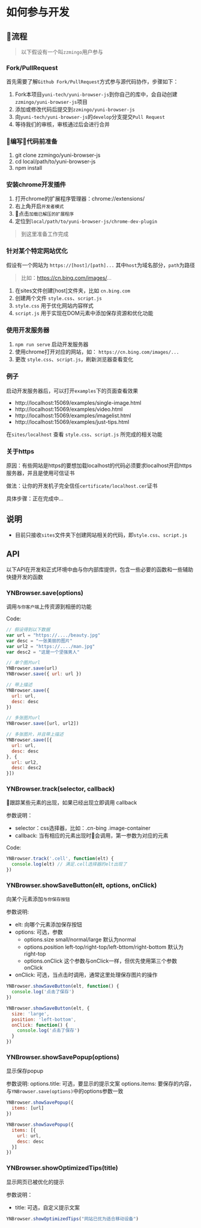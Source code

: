 # 如何参与开发

## 流程

> 以下假设有一个叫`zzmingo`用户参与

### Fork/PullRequest

首先需要了解`Github Fork/PullRequest`方式参与源代码协作，步骤如下：


1. Fork本项目`yuni-tech/yuni-browser-js`到你自己的库中，会自动创建`zzmingo/yuni-browser-js`项目
2. 添加或修改代码后提交到`zzmingo/yuni-browser-js`
3. 向`yuni-tech/yuni-browser-js`的`develop`分支提交`Pull Request`
4. 等待我们的审核，审核通过后会进行合并


### 编写代码前准备

1. git clone zzmingo/yuni-browser-js
2. cd local/path/to/yuni-browser-js
3. npm install

### 安装chrome开发插件

1. 打开chrome的扩展程序管理器：chrome://extensions/
2. 右上角开启`开发者模式`
3. 点击`加载已解压的扩展程序`
4. 定位到`local/path/to/yuni-browser-js/chrome-dev-plugin`

> 到这里准备工作完成

### 针对某个特定网站优化

假设有一个网站为 `https://[host]/[path]...` 其中`host`为域名部分，`path`为路径

> 比如：https://cn.bing.com/images/...

1. 在sites文件创建[host]文件夹，比如 `cn.bing.com`
2. 创建两个文件 `style.css`、`script.js`
3. `style.css` 用于优化网站内容样式
4. `script.js` 用于实现在DOM元素中添加保存资源和优化功能

### 使用开发服务器

1. `npm run serve` 启动开发服务器
2. 使用chrome打开对应的网站，如： `https://cn.bing.com/images/...`
3. 更改 `style.css`、`script.js`，刷新浏览器查看变化

### 例子

启动开发服务器后，可以打开`examples`下的页面查看效果

* http://localhost:15069/examples/single-image.html
* http://localhost:15069/examples/video.html
* http://localhost:15069/examples/imagelist.html
* http://localhost:15069/examples/just-tips.html

在`sites/localhost` 查看 `style.css`、`script.js` 所完成的相关功能

### 关于https

原因：有些网站是https的要想加载localhost的代码必须要求localhost开启https服务器，并且是使用可信证书

做法：让你的开发机子完全信任`certificate/localhost.cer`证书

具体步骤：正在完成中...

## 说明

* 目前只接收`sites`文件夹下创建网站相关的代码，即`style.css`、`script.js`

## API

以下API在开发和正式环境中由与你内部库提供，包含一些必要的函数和一些辅助快捷开发的函数

### YNBrowser.save(options)

调用`与你客户端`上传资源到相册的功能

Code:

```js
// 假设得到以下数据
var url = "https://..../beauty.jpg"
var desc = "一张美丽的图片"
var url2 = "https://..../man.jpg"
var desc2 = "这是一个坚强男人"

// 单个图片url
YNBrowser.save(url)
YNBrowser.save({ url: url })

// 带上描述
YNBrowser.save({
  url: url,
  desc: desc
})

// 多张图片url
YNBrowser.save([url, url2])

// 多张图片，并且带上描述
YNBrowser.save([{
  url: url,
  desc: desc
}, {
  url: url2,
  desc: desc2
}])
```

### YNBrowser.track(selector, callback)

跟踪某些元素的出现，如果已经出现立即调用 callback

参数说明：
* selector：css选择器，比如：.cn-bing .image-container
* callback: 当有相应的元素出现时会调用，第一参数为对应的元素

Code: 

```js
YNBrowser.track('.cell', function(elt) {
  console.log(elt) // 满足.cell选择器的elt出现了
})
```

### YNBrowser.showSaveButton(elt, options, onClick)

向某个元素添加`与你保存按钮`

参数说明:
* elt: 向哪个元素添加保存按钮
* options: 可选，参数
  * options.size small/normal/large 默认为normal
  * options.position left-top/right-top/left-bttom/right-bottom 默认为right-top
  * options.onClick 这个参数与onClick一样，但优先使用第三个参数onClick
* onClick: 可选，当点击时调用，通常这里处理保存图片的操作

```js
YNBrowser.showSaveButton(elt, function() {
  console.log('点击了保存')
})

YNBrowser.showSaveButton(elt, {
  size: 'large',
  position: 'left-bottom',
  onClick: function() {
    console.log('点击了保存')
  }
})
```

### YNBrowser.showSavePopup(options)

显示保存popup

参数说明:
options.title: 可选，要显示的提示文案
options.items: 要保存的内容，与`YNBrowser.save(options)`中的options参数一致

```js
YNBrowser.showSavePopup({
  items: [url]
})

YNBrowser.showSavePopup({
  items: [{
    url: url,
    desc: desc
  }]
})
```

### YNBrowser.showOptimizedTips(title)

显示网页已被优化的提示

参数说明：
* title: 可选，自定义提示文案

```js
YNBrowser.showOptimizedTips("网站已优为适合移动设备")
```


